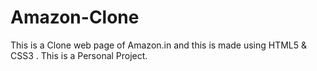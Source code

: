 # Amazon-Clone

This is a Clone web page of Amazon.in 
and this is made using HTML5 & CSS3 . 
This is a Personal Project.
